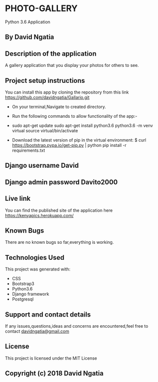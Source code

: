 # PHOTO-GALLERY
Python 3.6 Application

## By David Ngatia

## Description of the application
A gallery application that you display your photos for others to see.

## Project setup instructions
You can install this app by cloning the repository from this link https://github.com/davidngatia/Gallario.git
</br  >
* On your terminal,Navigate to created directory.</br  >
* Run the following commands to allow functionality of the app:-</br  >
* sudo apt-get update sudo apt-get install python3.6 python3.6 -m venv virtual source virtual/bin/activate</br  >

* Download the latest version of pip in the virtual environment: $ curl https://bootstrap.pypa.io/get-pip.py | python pip install -r requirements.txt</br  >
## Django username David
## Django admin password Davito2000
## Live link
You can find the published site of the application here https://kenyapics.herokuapp.com/

## Known Bugs
There are no known bugs so far,everything is working.


## Technologies Used
This project was generated with:
* CSS</br  >
* Bootstrap3</br  >
* Python3.6</br  >
* Django framework</br  >
* Postgresql</br  >



## Support and contact details
 If any issues,questions,ideas and concerns are encountered,feel free to contact davidngatia@gmail.com

## License
This project is licensed under the MIT License

## Copyright (c) 2018 David Ngatia
